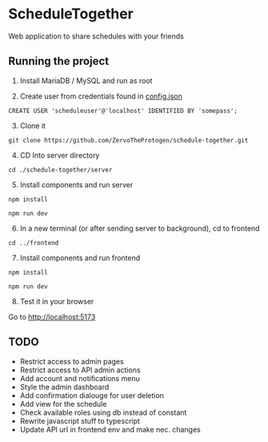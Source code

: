 # ScheduleTogether

Web application to share schedules with your friends

## Running the project

1. Install MariaDB / MySQL and run as root

2. Create user from credentials found in [config.json](./server/config.json)

```
CREATE USER 'scheduleuser'@'localhost' IDENTIFIED BY 'somepass';
```

3. Clone it
```
git clone https://github.com/ZervoTheProtogen/schedule-together.git
```

4. CD Into server directory
```
cd ./schedule-together/server
```

5. Install components and run server
```
npm install
```

```
npm run dev
```

6. In a new terminal (or after sending server to background), cd to frontend
```
cd ../frontend
```

7. Install components and run frontend
```
npm install
```

```
npm run dev
```

8. Test it in your browser

Go to [http://localhost:5173](http://localhost:5173/)

## TODO

- Restrict access to admin pages
- Restrict access to API admin actions
- Add account and notifications menu
- Style the admin dashboard
- Add confirmation dialouge for user deletion
- Add view for the schedule
- Check available roles using db instead of constant
- Rewrite javascript stuff to typescript
- Update API url in frontend env and make nec. changes